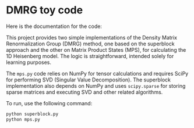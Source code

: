 # DMRG toy code

Here is the documentation for the code:

This project provides two simple implementations of the Density Matrix Renormalization Group (DMRG) method, one based on the superblock approach and the other on Matrix Product States (MPS), for calculating the 1D Heisenberg model. The logic is straightforward, intended solely for learning purposes.

The `mps.py` code relies on NumPy for tensor calculations and requires SciPy for performing SVD (Singular Value Decomposition). The superblock implementation also depends on NumPy and uses `scipy.sparse` for storing sparse matrices and executing SVD and other related algorithms.

To run, use the following command:

```bash
python superblock.py
python mps.py 
```
